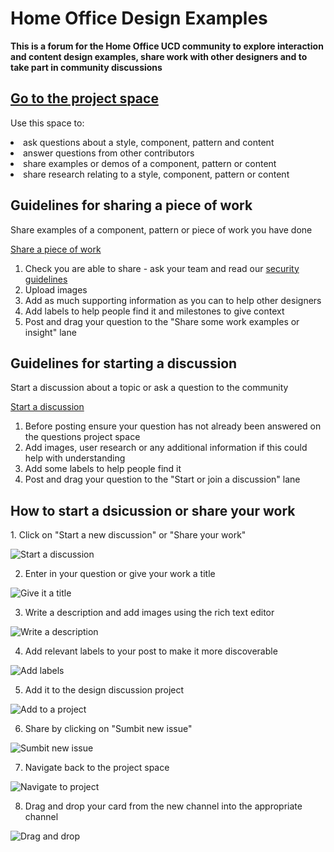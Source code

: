 <h1>Home Office Design Examples</h1> 

<b>This is a forum for the Home Office UCD community to explore interaction and content design examples, share work with other designers and to take part in community discussions</b>

<a href="https://github.com/jamesmckechnie/design-examples/projects"><h2>Go to the project space</h2></a> 

Use this space to: 

<li> ask questions about a style, component, pattern and content

<li>answer questions from other contributors 

<li>share examples or demos of a component, pattern or content

<li>share research relating to a style, component, pattern or content

<br> 

<h2>Guidelines for sharing a piece of work</h2> 

<p>Share examples of a component, pattern or piece of work you have done</p>

<a href="https://github.com/jamesmckechnie/design-examples/issues/new?assignees=&labels=&template=share-some-work.md&title=">Share a piece of work</a>

1. Check you are able to share - ask your team and read our <a href="#">security guidelines</a>
2. Upload images 
3. Add as much supporting information as you can to help other designers
4. Add labels to help people find it and milestones to give context 
5. Post and drag your question to the "Share some work examples or insight" lane

<h2>Guidelines for starting a discussion</h2> 

<p>Start a discussion about a topic or ask a question to the community</p>

<a href="https://github.com/jamesmckechnie/design-examples/issues/new?assignees=&labels=question&template=start-a-discussion.md&title=%5BInsert+question+here%5D+">Start a discussion</a>

1. Before posting ensure your question has not already been answered on the questions project space
2. Add images, user research or any additional information if this could help with understanding 
3. Add some labels to help people find it
4. Post and drag your question to the "Start or join a discussion" lane

<h2>How to start a dsicussion or share your work</h2>
1. Click on "Start a new discussion" or "Share your work"

![Start a discussion](https://media.giphy.com/media/GBvMN4B6bHo6yqnPbN/giphy.gif)

2. Enter in your question or give your work a title

![Give it a title](https://media.giphy.com/media/Dfhl7EjUfSwLWkU2bR/giphy.gif)

3. Write a description and add images using the rich text editor

![Write a description](https://media.giphy.com/media/jtUrIOvhxgOQQYcHIe/giphy.gif)

4. Add relevant labels to your post to make it more discoverable

![Add labels](https://media.giphy.com/media/8C60wJGntGYYWmUjc8/giphy.gif)

5. Add it to the design discussion project

![Add to a project](https://media.giphy.com/media/2FS4bl0xG28cO70jRS/giphy.gif)

6. Share by clicking on "Sumbit new issue"

![Sumbit new issue](https://media.giphy.com/media/BkMpUl3897ciggo4vh/giphy.gif)

7. Navigate back to the project space

![Navigate to project](https://media.giphy.com/media/L1LrpPrC8GRBSqOFZL/giphy.gif)

8. Drag and drop your card from the new channel into the appropriate channel

![Drag and drop](https://media.giphy.com/media/Z1M4DKn0ZvofkpPUnm/giphy.gif)
